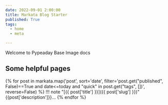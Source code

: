 ```yaml
---
date: 2022-09-01 2:00:00
title: Markata Blog Starter
published: True
tags:
  - home
  - meta

---
```


Welcome to Pypeaday Base Image docs

## Some helpful pages

{% for post in markata.map('post', sort='date', filter='post.get("published", False)==True and date<=today and "quick" in post.get("tags", [])', reverse=False) %}
!!! note "[{{ post['title'] }}]({{ post['slug'] }})"
    {{post['description']}}...
{% endfor %}
